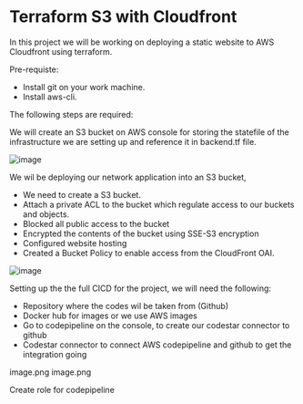 # Terraform S3 with Cloudfront
In this project we will be working on deploying a static website to AWS Cloudfront using terraform.

Pre-requiste:

- Install git on your work machine.
- Install aws-cli.

The following steps are required:

We will create an S3 bucket on AWS console for storing the statefile of the infrastructure we are setting up and reference it in backend.tf file.

![image](https://user-images.githubusercontent.com/50557587/199962484-25a3fd24-2b0e-49e5-938c-9c4d82f4056e.png)

We wil be deploying our network application into an S3 bucket, 
- We need to create a S3 bucket.
- Attach a private ACL to the bucket which regulate access to our buckets and objects.
- Blocked all public access to the bucket
- Encrypted the contents of the bucket using SSE-S3 encryption
- Configured website hosting
- Created a Bucket Policy to enable access from the CloudFront OAI.

![image](https://user-images.githubusercontent.com/50557587/199967348-c892376a-ffcf-4c0f-a73e-8e28fe982b79.png)

Setting up the the full CICD for the project, we will need the following:
- Repository where the codes wil be taken from (Github)
- Docker hub for images or we use AWS images
- Go to codepipeline on the console, to create our codestar connector to github
- Codestar connector to connect AWS codepipeline and github to get the integration going

image.png
image.png

Create role for codepipeline